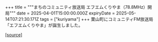 +++
title = """まちのコミュニティ放送局 エフエムくりやま（78.8MHz）開局"""
date = 2025-04-01T15:00:00.000Z
expiryDate = 2025-05-14T07:21:30.171Z
tags = ["kuriyama"]
+++
栗山町にコミュニティFM放送局「エフエムくりやま」が誕生しました。

[[source]](https://www.town.kuriyama.hokkaido.jp/soshiki/53/28000.html)
